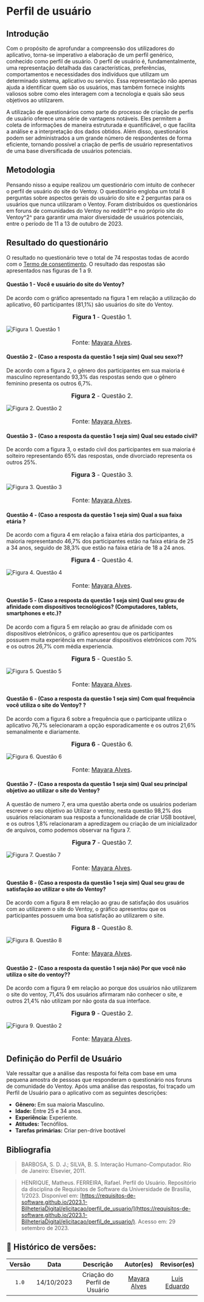 # Perfil de usuário 

## Introdução 
Com o propósito de aprofundar a compreensão dos utilizadores do aplicativo, torna-se imperativo a elaboração de um perfil genérico, conhecido como perfil de usuário. 
O perfil de usuário é, fundamentalmente, uma representação detalhada das características, preferências, comportamentos e necessidades dos indivíduos que utilizam um determinado sistema, aplicativo ou serviço.
Essa representação não apenas ajuda a identificar quem são os usuários, mas também fornece insights valiosos sobre como eles interagem com a tecnologia e quais são seus objetivos ao utilizarem.

A utilização de questionários como parte do processo de criação de perfis de usuário oferece uma série de vantagens notáveis. Eles permitem a coleta de informações de maneira 
estruturada e quantificável, o que facilita a análise e a interpretação dos dados obtidos. Além disso, questionários podem ser administrados a um grande número de respondentes
de forma eficiente, tornando possível a criação de perfis de usuário representativos de uma base diversificada de usuários potenciais. 

## Metodologia 
Pensando nisso a equipe realizou um questionário com intuito de conhecer o perfil de usuário do site do Ventoy. O questionário engloba um total 8 perguntas sobre aspectos gerais do 
usuário do site e 2 perguntas para os usuários que nunca utilizaram o Ventoy. Foram distribuidos os questionários em foruns de comunidades do Ventoy no reddit^1^ e no próprio site do Ventoy^2^ para garantir uma maior diversidade de usuários potenciais, entre o período de 11 a 13 de outubro de 2023. 

## Resultado do questionário 
O resultado no questionário teve o total de 74 respostas todas de acordo com o [Termo de consentimento](termoConsertimento.pdf). O resultado das respostas são apresentados nas figuras de 1 a 9.

#### Questão 1 - Você e usuário do site do Ventoy?
De acordo com o gráfico apresentado na figura 1 em relação a utilização do aplicativo, 60 participantes (81,1%) são usuários do site do Ventoy.


<font size="3"><p style="text-align: center">**Figura 1** - Questão 1.</p></font>
![Figura 1. Questão 1](../assets/Grafico-1.PNG)
<font size="3"><p style="text-align: center">Fonte: [Mayara Alves](https://github.com/Mayara-tech).</p></font>

#### Questão 2 - (Caso a resposta da questão 1 seja sim) Qual seu sexo??
De acordo com a figura 2, o gênero dos participantes em sua maioria é masculino representando 93,3% das respostas sendo que o gênero feminino presenta os outros 6,7%.


<font size="3"><p style="text-align: center">**Figura 2** - Questão 2.</p></font>
![Figura 2. Questão 2](../assets/Grafico-2.PNG)
<font size="3"><p style="text-align: center">Fonte: [Mayara Alves](https://github.com/Mayara-tech).</p></font>

#### Questão 3 - (Caso a resposta da questão 1 seja sim) Qual seu estado civil?
De acordo com a figura 3, o estado civil dos participantes em sua maioria é solteiro representando 65% das respostas, onde divorciado representa os outros 25%.


<font size="3"><p style="text-align: center">**Figura 3** - Questão 3.</p></font>
![Figura 3. Questão 3](../assets/Grafico-3.PNG)
<font size="3"><p style="text-align: center">Fonte: [Mayara Alves](https://github.com/Mayara-tech).</p></font>

#### Questão 4 - (Caso a resposta da questão 1 seja sim) Qual a sua faixa etária ?
De acordo com a figura 4 em relação a faixa etária dos participantes, a maioria representando 46,7% dos participantes estão na faixa etária de 25 a 34 anos, seguido de 38,3% que estão na faixa etária de 18 a 24 anos.

<font size="3"><p style="text-align: center">**Figura 4** - Questão 4.</p></font>
![Figura 4. Questão 4](../assets/Grafico-4.PNG)
<font size="3"><p style="text-align: center">Fonte: [Mayara Alves](https://github.com/Mayara-tech).</p></font>

#### Questão 5 - (Caso a resposta da questão 1 seja sim) Qual seu grau de afinidade com dispositivos tecnológicos? (Computadores, tablets, smartphones e etc.)?
De acordo com a figura 5 em relação ao grau de afinidade com os dispositivos eletrônicos, o gráfico apresentou que os participantes possuem muita experiência em manusear dispositivos eletrônicos com 70% e os outros 26,7% com média experiencia.

<font size="3"><p style="text-align: center">**Figura 5** - Questão 5.</p></font>
![Figura 5. Questão 5](../assets/Grafico-5.PNG)
<font size="3"><p style="text-align: center">Fonte: [Mayara Alves](https://github.com/Mayara-tech).</p></font>

#### Questão 6 - (Caso a resposta da questão 1 seja sim) Com qual frequência você utiliza o site do Ventoy? ?
De acordo com a figura 6 sobre a frequência que o participante utiliza o aplicativo 76,7% selecionaram a opção esporadicamente e os outros 21,6% semanalmente e diariamente.

<font size="3"><p style="text-align: center">**Figura 6** - Questão 6.</p></font>
![Figura 6. Questão 6](../assets/Grafico-6.PNG)
<font size="3"><p style="text-align: center">Fonte: [Mayara Alves](https://github.com/Mayara-tech).</p></font>

#### Questão 7 - (Caso a resposta da questão 1 seja sim) Qual seu principal objetivo ao utilizar o site do Ventoy?
A questão de numero 7, era uma questão aberta onde os usuários poderiam escrever o seu objetivo ao Utilizar o ventoy, nesta questão 98,2% dos usuários relacionaram sua resposta a funcionalidade de criar USB bootável, e os outros 1,8% relacionaram a apredizagem ou criação de um inicializador de arquivos, como podemos observar na figura 7.

<font size="3"><p style="text-align: center">**Figura 7** - Questão 7.</p></font>
![Figura 7. Questão 7](../assets/Grafico-7.PNG)
<font size="3"><p style="text-align: center">Fonte: [Mayara Alves](https://github.com/Mayara-tech).</p></font>

#### Questão 8 - (Caso a resposta da questão 1 seja sim) Qual seu grau de satisfação ao utilizar o site do Ventoy?
De acordo com a figura 8 em relação ao grau de satisfação dos usuários com ao utilizarem o site do Ventoy, o gráfico apresentou que os participantes possuem uma boa satisfação ao utilizarem o site. 

<font size="3"><p style="text-align: center">**Figura 8** - Questão 8.</p></font>
![Figura 8. Questão 8](../assets/Grafico-8.PNG)
<font size="3"><p style="text-align: center">Fonte: [Mayara Alves](https://github.com/Mayara-tech).</p></font>

#### Questão 2 - (Caso a resposta da questão 1 seja não) Por que você não utiliza o site do ventoy??
De acordo com a figura 9 em relação ao porque dos usuários não utilizarem o site do ventoy, 71,4% dos usuários afirmaram não conhecer o site, e outros 21,4% não utilizam por não gosta da sua interface.

<font size="3"><p style="text-align: center">**Figura 9** - Questão 2.</p></font>
![Figura 9. Questão 2](../assets/Grafico-9.PNG)
<font size="3"><p style="text-align: center">Fonte: [Mayara Alves](https://github.com/Mayara-tech).</p></font>

## Definição do Perfil de Usuário

Vale ressaltar que a análise das resposta foi feita com base em uma pequena amostra de pessoas que responderam o questionário nos foruns de comunidade do Ventoy.
Após uma análise das respostas, foi traçado um Perfil de Usuário para o aplicativo com as seguintes descrições:

- **Gênero:** Em sua maioria Masculino.
- **Idade:** Entre 25 e 34 anos.
- **Experiência:** Experiente.
- **Atitudes:** Tecnófilos.
- **Tarefas primárias:** Criar pen-drive bootável


## Bibliografia
> BARBOSA, S. D. J.; SILVA, B. S. Interação Humano-Computador. Rio de Janeiro: Elsevier, 2011.

> HENRIQUE, Matheus. FERREIRA, Rafael. Perfil do Usuário. Repositório da disciplina de Requisitos de Software da Universidade de Brasília, 1/2023. Disponível em: [https://requisitos-de-software.github.io/2023.1-BilheteriaDigital/elicitacao/perfil_de_usuario/](https://requisitos-de-software.github.io/2023.1-BilheteriaDigital/elicitacao/perfil_de_usuario/). Acesso em: 29 setembro de 2023.

## 📑 Histórico de versões:

 Versão  |    Data    |                        Descrição                        |                                             Autor(es)                                             |                  Revisor(es)                   
 :-----: | :--------: | :-----------------------------------------------------: | :-----------------------------------------------------------------------------------------------: | :--------------------------------------------: 
  `1.0`  | 14/10/2023 |            Criação do Perfil de Usuário           | [Mayara Alves](https://github.com/Mayara-tech) | [Luis Eduardo](https://github.com/LuisMiranda10)
  
